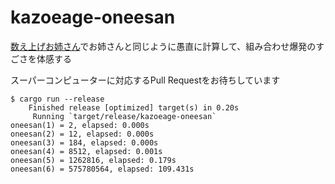 kazoeage-oneesan
====

[数え上げお姉さん](https://youtu.be/Q4gTV4r0zRs)でお姉さんと同じように愚直に計算して、組み合わせ爆発のすごさを体感する

スーパーコンピューターに対応するPull Requestをお待ちしています

```
$ cargo run --release
    Finished release [optimized] target(s) in 0.20s
     Running `target/release/kazoeage-oneesan`
oneesan(1) = 2, elapsed: 0.000s
oneesan(2) = 12, elapsed: 0.000s
oneesan(3) = 184, elapsed: 0.000s
oneesan(4) = 8512, elapsed: 0.001s
oneesan(5) = 1262816, elapsed: 0.179s
oneesan(6) = 575780564, elapsed: 109.431s

```
